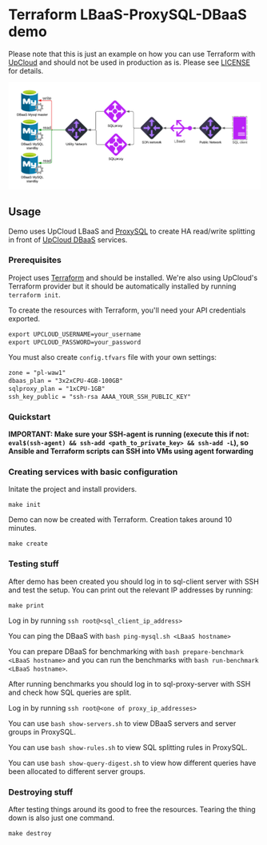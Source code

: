# Terraform LBaaS-ProxySQL-DBaaS demo

Please note that this is just an example on how you can use Terraform with [UpCloud](https://upcloud.com/) and should not be used in production as is. Please see [LICENSE](LICENSE) for details.

![Service Topology](demo.png)

## Usage

Demo uses UpCloud LBaaS and [ProxySQL](https://proxysql.com/) to create HA read/write splitting in front of [UpCloud DBaaS](https://upcloud.com/products/managed-databases/) services.

### Prerequisites

Project uses [Terraform](https://www.terraform.io/) and should be installed. We're also using UpCloud's Terraform provider but it should be automatically installed by running `terraform init`.

To create the resources with Terraform, you'll need your API credentials exported.

```
export UPCLOUD_USERNAME=your_username
export UPCLOUD_PASSWORD=your_password
```

You must also create `config.tfvars` file with your own settings:
 
```
zone = "pl-waw1"
dbaas_plan = "3x2xCPU-4GB-100GB"
sqlproxy_plan = "1xCPU-1GB"
ssh_key_public = "ssh-rsa AAAA_YOUR_SSH_PUBLIC_KEY"
```

### Quickstart

**IMPORTANT: Make sure your SSH-agent is running (execute this if not: `eval$(ssh-agent) && ssh-add <path_to_private_key> && ssh-add -L`), so Ansible and Terraform scripts can SSH into VMs using agent forwarding**


### Creating services with basic configuration

Initate the project and install providers.

```
make init
```

Demo can now be created with Terraform. Creation takes around 10 minutes.

```
make create
```

### Testing stuff

After demo has been created you should log in to sql-client server with SSH and test the setup. You can print out the relevant IP addresses by running:

```
make print
```
Log in by running `ssh root@<sql_client_ip_address>`

You can ping the DBaaS with `bash ping-mysql.sh <LBaaS hostname>`

You can prepare DBaaS for benchmarking with `bash prepare-benchmark <LBaaS hostname>` and you can run the benchmarks with `bash run-benchmark <LBaaS hostname>`.

After running benchmarks you should log in to sql-proxy-server with SSH and check how SQL queries are split.

Log in by running `ssh root@<one of proxy_ip_addresses>`

You can use `bash show-servers.sh` to view DBaaS servers and server groups in ProxySQL.

You can use `bash show-rules.sh` to view SQL splitting rules in ProxySQL.

You can use `bash show-query-digest.sh` to view how different queries have been allocated to different server groups.

### Destroying stuff

After testing things around its good to free the resources. Tearing the thing down is also just one command.

```
make destroy
```


